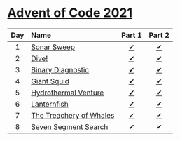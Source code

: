 [Advent of Code 2021](https://adventofcode.com/2021)
====================================================

|Day  |Name                             |Part 1                         |Part 2                         |
|:---:|:--------------------------------|:-----------------------------:|:-----------------------------:|
|1    |[Sonar Sweep][Day1]              |[&#10004;](./Day1/part1.dart)  |[&#10004;](./Day1/part2.dart)  |
|2    |[Dive!][Day2]                    |[&#10004;](./Day2/part1.dart)  |[&#10004;](./Day2/part2.dart)  |
|3    |[Binary Diagnostic][Day3]        |[&#10004;](./Day3/part1.dart)  |[&#10004;](./Day3/part2.dart)  |
|4    |[Giant Squid][Day4]              |[&#10004;](./Day4/part1.dart)  |[&#10004;](./Day4/part2.dart)  |
|5    |[Hydrothermal Venture][Day5]     |[&#10004;](./Day5/part1.dart)  |[&#10004;](./Day5/part2.dart)  |
|6    |[Lanternfish][Day6]              |[&#10004;](./Day6/part1.dart)  |[&#10004;](./Day6/part2.dart)  |
|7    |[The Treachery of Whales][Day7]  |[&#10004;](./Day7/part1.dart)  |[&#10004;](./Day7/part2.dart)  |
|8    |[Seven Segment Search][Day8]     |[&#10004;](./Day8/part1.dart)  |[&#10004;](./Day8/part2.dart)  |

[Day1]: https://adventofcode.com/2021/day/1
[Day2]: https://adventofcode.com/2021/day/2
[Day3]: https://adventofcode.com/2021/day/3
[Day4]: https://adventofcode.com/2021/day/4
[Day5]: https://adventofcode.com/2021/day/5
[Day6]: https://adventofcode.com/2021/day/6
[Day7]: https://adventofcode.com/2021/day/7
[Day8]: https://adventofcode.com/2021/day/8

